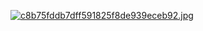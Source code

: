 [![c8b75fddb7dff591825f8de939eceb92.jpg](https://i.postimg.cc/Y2xqHg4K/c8b75fddb7dff591825f8de939eceb92.jpg)](https://postimg.cc/kDBdN2Ff)

